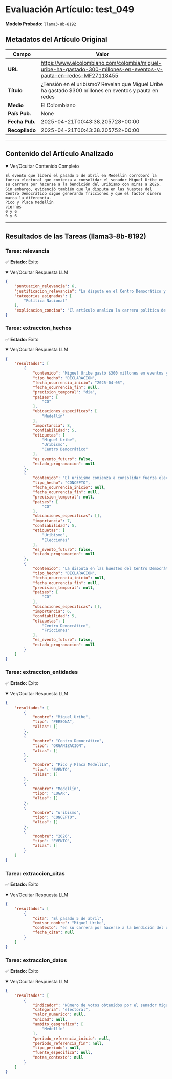 # Evaluación Artículo: test_049
**Modelo Probado:** `llama3-8b-8192`

## Metadatos del Artículo Original

| Campo          | Valor                                      |
|----------------|--------------------------------------------|
| **URL**        | https://www.elcolombiano.com/colombia/miguel-uribe-ha-gastado-300-millones-en-eventos-y-pauta-en-redes-MF27118455           |
| **Título**     | ¿Tensión en el uribismo? Revelan que Miguel Uribe ha gastado $300 millones en eventos y pauta en redes       |
| **Medio**      | El Colombiano         |
| **País Pub.**  | None |
| **Fecha Pub.** | 2025-04-21T00:43:38.205728+00:00 |
| **Recopilado** | 2025-04-21T00:43:38.205752+00:00 |

---

## Contenido del Artículo Analizado

<details open>
<summary>Ver/Ocultar Contenido Completo</summary>

```text
El evento que lideró el pasado 5 de abril en Medellín corroboró la fuerza electoral que comienza a consolidar el senador Miguel Uribe en su carrera por hacerse a la bendición del uribismo con miras a 2026. Sin embargo, evidenció también que la disputa en las huestes del Centro Democrático sigue generando fricciones y que el factor dinero marca la diferencia.
Pico y Placa Medellín
viernes
0 y 6
0 y 6
```
</details>

---

## Resultados de las Tareas (llama3-8b-8192)

### Tarea: relevancia

✅ **Estado:** Éxito


<details open>
<summary>Ver/Ocultar Respuesta LLM</summary>

```json
{
    "puntuacion_relevancia": 6,
    "justificacion_relevancia": "La disputa en el Centro Democrático y el gasto de Uribe en eventos y publicidad en redes sociales",
    "categorias_asignadas": [
        "Política Nacional"
    ],
    "explicacion_concisa": "El artículo analiza la carrera política de Miguel Uribe y su relación con el uribismo, destacando la importancia del dinero en la disputa electoral en Colombia."
}
```
</details>


### Tarea: extraccion_hechos

✅ **Estado:** Éxito


<details open>
<summary>Ver/Ocultar Respuesta LLM</summary>

```json
{
    "resultados": [
        {
            "contenido": "Miguel Uribe gastó $300 millones en eventos y pauta en redes",
            "tipo_hecho": "DECLARACION",
            "fecha_ocurrencia_inicio": "2025-04-05",
            "fecha_ocurrencia_fin": null,
            "precision_temporal": "dia",
            "paises": [
                "CO"
            ],
            "ubicaciones_especificas": [
                "Medellín"
            ],
            "importancia": 8,
            "confiabilidad": 5,
            "etiquetas": [
                "Miguel Uribe",
                "Uribismo",
                "Centro Democrático"
            ],
            "es_evento_futuro": false,
            "estado_programacion": null
        },
        {
            "contenido": "El uribismo comienza a consolidar fuerza electoral",
            "tipo_hecho": "CONCEPTO",
            "fecha_ocurrencia_inicio": null,
            "fecha_ocurrencia_fin": null,
            "precision_temporal": null,
            "paises": [
                "CO"
            ],
            "ubicaciones_especificas": [],
            "importancia": 7,
            "confiabilidad": 5,
            "etiquetas": [
                "Uribismo",
                "Elecciones"
            ],
            "es_evento_futuro": false,
            "estado_programacion": null
        },
        {
            "contenido": "La disputa en las huestes del Centro Democrático sigue generando fricciones",
            "tipo_hecho": "DECLARACION",
            "fecha_ocurrencia_inicio": null,
            "fecha_ocurrencia_fin": null,
            "precision_temporal": null,
            "paises": [
                "CO"
            ],
            "ubicaciones_especificas": [],
            "importancia": 6,
            "confiabilidad": 5,
            "etiquetas": [
                "Centro Democrático",
                "Fricciones"
            ],
            "es_evento_futuro": false,
            "estado_programacion": null
        }
    ]
}
```
</details>


### Tarea: extraccion_entidades

✅ **Estado:** Éxito


<details open>
<summary>Ver/Ocultar Respuesta LLM</summary>

```json
{
    "resultados": [
        {
            "nombre": "Miguel Uribe",
            "tipo": "PERSONA",
            "alias": []
        },
        {
            "nombre": "Centro Democrático",
            "tipo": "ORGANIZACION",
            "alias": []
        },
        {
            "nombre": "Pico y Placa Medellín",
            "tipo": "EVENTO",
            "alias": []
        },
        {
            "nombre": "Medellín",
            "tipo": "LUGAR",
            "alias": []
        },
        {
            "nombre": "uribismo",
            "tipo": "CONCEPTO",
            "alias": []
        },
        {
            "nombre": "2026",
            "tipo": "EVENTO",
            "alias": []
        }
    ]
}
```
</details>


### Tarea: extraccion_citas

✅ **Estado:** Éxito


<details open>
<summary>Ver/Ocultar Respuesta LLM</summary>

```json
{
    "resultados": [
        {
            "cita": "El pasado 5 de abril",
            "emisor_nombre": "Miguel Uribe",
            "contexto": "en su carrera por hacerse a la bendición del uribismo con miras a 2026",
            "fecha_cita": null
        }
    ]
}
```
</details>


### Tarea: extraccion_datos

✅ **Estado:** Éxito


<details open>
<summary>Ver/Ocultar Respuesta LLM</summary>

```json
{
    "resultados": [
        {
            "indicador": "Número de votos obtenidos por el senador Miguel Uribe",
            "categoria": "electoral",
            "valor_numerico": null,
            "unidad": null,
            "ambito_geografico": [
                "Medellín"
            ],
            "periodo_referencia_inicio": null,
            "periodo_referencia_fin": null,
            "tipo_periodo": null,
            "fuente_especifica": null,
            "notas_contexto": null
        }
    ]
}
```
</details>

